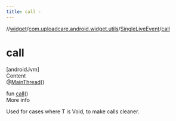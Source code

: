 ```yaml
---
title: call -
---
```

//[widget](../../index.md)/[com.uploadcare.android.widget.utils](../index.md)/[SingleLiveEvent](index.md)/[call](call.md)



# call  
[androidJvm]  
Content  
@[MainThread](https://developer.android.com/reference/kotlin/androidx/annotation/MainThread.html)()  
  
fun [call](call.md)()  
More info  


Used for cases where T is Void, to make calls cleaner.

  



